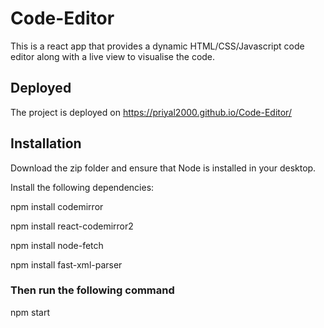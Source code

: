 # Code-Editor
This is a react app that provides a dynamic HTML/CSS/Javascript code editor along with a live view to visualise the code.

## Deployed 
The project is deployed on 
https://priyal2000.github.io/Code-Editor/


## Installation
Download the zip folder and ensure that Node is installed in your desktop.

Install the following dependencies:

npm install codemirror

npm install react-codemirror2

npm install node-fetch

npm install fast-xml-parser

### Then run the following command

npm start

